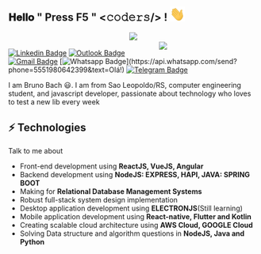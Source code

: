 <h2> 𝐇𝐞𝐥𝐥𝐨 " Press F5 " <𝚌𝚘𝚍𝚎𝚛𝚜/> ! <img src="https://raw.githubusercontent.com/ABSphreak/ABSphreak/master/gifs/Hi.gif" width="30px"></h2>

<div align="center">
    	<img src="https://brunobach.herokuapp.com/image">
</div>

<img align='right' src='https://user-images.githubusercontent.com/5713670/87202985-820dcb80-c2b6-11ea-9f56-7ec461c497c3.gif' width='200"'>

 [![Linkedin Badge](https://img.shields.io/badge/-brunobach-blue?style=flat-square&logo=Linkedin&logoColor=white&link=https://www.linkedin.com/in/bruno-bach/)](https://www.linkedin.com/in/bruno-bach/) [![Outlook Badge](https://img.shields.io/badge/-brunobach_sl-informational?style=flat-square&labelColor=9&logo=Microsoft-Outlook&link=mailto:brunobach_sl@hotmail.com)](mailto:brunobach_sl@hotmail.com)
[![Gmail Badge](https://img.shields.io/badge/-bruno.bach13-c14438?style=flat-square&logo=Gmail&logoColor=white&link=mailto:bruno.bach13@gmail.com)](mailto:bruno.bach13@gmail.com)
[![Whatsapp Badge](https://img.shields.io/badge/-Whatsapp-4CA143?style=flat-square&labelColor=4CA143&logo=whatsapp&logoColor=white&link=https://api.whatsapp.com/send?phone=5551980642399&text=Olá!)](https://api.whatsapp.com/send?phone=5551980642399&text=Olá!)
[![Telegram Badge](https://img.shields.io/badge/-Telegram-1ca0f1?style=flat-square&labelColor=1ca0f1&logo=telegram&logoColor=white&link=https://t.me/brunobach)](https://t.me/brunobach)

I am Bruno Bach 😃. I am from Sao Leopoldo/RS, computer engineering student, and javascript developer, passionate about technology who loves to test a new lib every week
## ⚡ Technologies
Talk to me about
- Front-end development using **ReactJS, VueJS, Angular**
- Backend development using **NodeJS: EXPRESS, HAPI, JAVA: SPRING BOOT**
- Making for **Relational Database Management Systems**
- Robust full-stack system design implementation
- Desktop application development using **ELECTRONJS**(Still learning)
- Mobile application development using **React-native, Flutter and Kotlin**
- Creating scalable cloud architecture using **AWS Cloud, GOOGLE Cloud**
- Solving Data structure and algorithm questions in **NodeJS, Java and Python**
